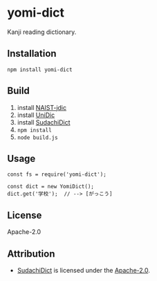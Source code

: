 # yomi-dict
Kanji reading dictionary.

## Installation
```
npm install yomi-dict
```

## Build
1. install [NAIST-jdic](https://ja.osdn.net/projects/naist-jdic/downloads/53500/mecab-naist-jdic-0.6.3b-20111013.tar.gz/)
2. install [UniDic](https://unidic.ninjal.ac.jp/)
3. install [SudachiDict](https://github.com/WorksApplications/SudachiDict)
4. ```npm install```
5. ```node build.js```

## Usage
```
const fs = require('yomi-dict');

const dict = new YomiDict();
dict.get('学校');  // --> [がっこう]
```

## License
Apache-2.0

## Attribution
- [SudachiDict](https://github.com/WorksApplications/SudachiDict) is licensed under the [Apache-2.0](http://www.apache.org/licenses/LICENSE-2.0).

